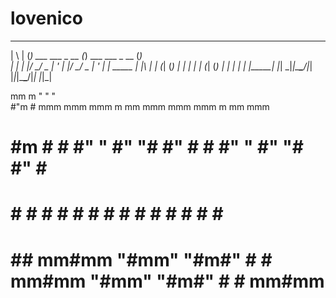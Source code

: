 # lovenico
 _   _ _                 _                 _         
| \ | (_) ___ ___  _ __ (_) ___ ___  _ __ (_)        
|  \| | |/ __/ _ \| '_ \| |/ __/ _ \| '_ \| |  _____ 
| |\  | | (_| (_) | | | | | (_| (_) | | | | | |_____|
|_| \_|_|\___\___/|_| |_|_|\___\___/|_| |_|_|        
                                                     
                                                                             
 mm   m   "                           "                           "          
 #"m  # mmm     mmm    mmm   m mm   mmm     mmm    mmm   m mm   mmm          
 # #m #   #    #"  "  #" "#  #"  #    #    #"  "  #" "#  #"  #    #          
 #  # #   #    #      #   #  #   #    #    #      #   #  #   #    #          
 #   ## mm#mm  "#mm"  "#m#"  #   #  mm#mm  "#mm"  "#m#"  #   #  mm#mm        
